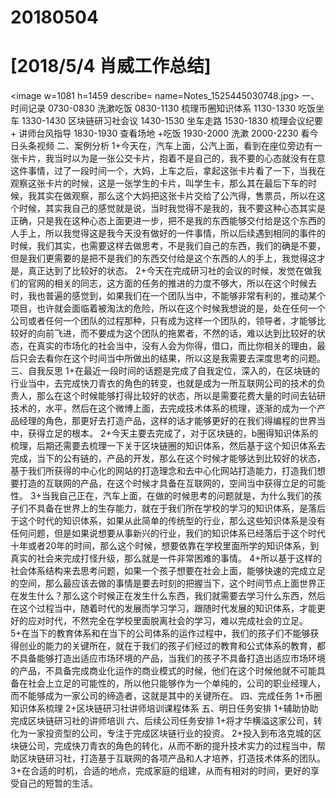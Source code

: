 # 20180504

# [2018/5/4 肖威工作总结]
<image w=1081 h=1459 describe= name=Notes_1525445030748.jpg>
一、时间记录
0730-0830 洗漱吃饭
0830-1130 梳理币圈知识体系
1130-1330 吃饭坐车
1330-1430 区块链研习社会议
1430-1530 坐车走路
1530-1830 梳理会议纪要 + 讲师台风指导
1830-1930 查看场地  +吃饭
1930-2000 洗漱
2000-2230 看今日头条视频
二、案例分析
1+今天在，汽车上面，公汽上面，看到在座位旁边有一张卡片，我当时以为是一张公交卡片，抱着不是自己的，我不要的心态就没有在意这件事情，过了一段时间一个，大妈，上车之后，拿起这张卡片看了一下，当我在观察这张卡片的时候，这是一张学生的卡片，叫学生卡，那么其在最后下车的时候，我其实在做观察，那么这个大妈把这张卡片交给了公汽得，售票员，所以在这个时候，其实我自己的感觉就是说，当时我觉得不是我的，我不要这种心态其实是正确，只是我在这种心态上面更进一步，把不是我的东西能够交付给是这个东西的人手上，所以我觉得这是我今天没有做好的一件事情，所以后续遇到相同的事件的时候，我们其实，也需要这样去做思考，不是我们自己的东西，我们的确是不要，但是我们更需要的是把不是我们的东西交付给是这个东西的人的手上，我觉得这才是，真正达到了比较好的状态。
2+今天在完成研习社的会议的时候，发觉在做我们的官网的相关的同志，这方面的任务的推进的力度不够大，所以在这个时候去时，我也普遍的感觉到，如果我们在一个团队当中，不能够非常有利的，推动某个项目，也许就会面临着被淘汰的危险，所以在这个时候我想说的是，处在任何一个公司或者任何一个团队的过程那种，只有成为这样一个团队的，领导者，才能够比较好的向前飞进，而不要成为这个团队的拖累者，不然的话，难以达到比较好的状态，在真实的市场化的社会当中，没有人会为你得，借口，而比你相关的理由，最后只会去看你在这个时间当中所做出的结果，所以这是我需要去深度思考的问题。
三、自我反思
1+在最近一段时间的话题是完成了自我定位，深入的，在区块链的行业当中，去完成快刀青衣的角色的转变，也就是成为一所互联网公司的技术的负责人，那么在这个时候能够打得比较好的状态，所以是需要花费大量的时间去钻研技术的，水平，然后在这个微博上面，去完成技术体系的梳理，逐渐的成为一个产品经理的角色，那更好去打造产品，这样的话才能够更好的在我们得编程的世界当中，获得立足的根本。
2+今天主要去完成了，对于区块链的，b圈得知识体系的梳理，后期还需要去梳理一下关于区块链圈的知识体系，然后基于这个知识体系去完成，当下的公有链的，产品的开发，那么在这个时候才能够达到比较好的状态，基于我们所获得的中心化的网站的打造理念和去中心化网站打造能力，打造我们想要打造的互联网的产品，在这个时候才具备在互联网的，空间当中获得立足的可能性。
3+当我自己正在，汽车上面，在做的时候思考的问题就是，为什么我们的孩子们不具备在世界上的生存能力，就在于我们所在学校的学习的知识体系，是落后于这个时代的知识体系，如果从此简单的传统型的行业，那么这些知识体系是没有任何问题，但是如果说想要从事新兴的行业，我们的知识体系已经落后于这个时代十年或者20年的时间，那么这个时候，想要依靠在学校里面所学的知识体系，到真实的社会来完成打怪升级，那么就是一件非常困难的事情。
4+所以基于这样的社会体系结构来去思考问题，如果一个孩子想要在社会上面，能够快速的完成立足的空间，那么最应该去做的事情是要去时刻的把握当下，这个时间节点上面世界正在发生什么？那么这个时候正在发生什么东西，我们就需要去学习什么东西，然后在这个过程当中，随着时代的发展而学习学习，跟随时代发展的知识体系，才能更好的应对时代，不然完全在学校里面脱离社会的学习，难以完成社会的立足。
5+在当下的教育体系和在当下的公司体系的运作过程中，我们的孩子们不能够获得创业的能力的关键所在，就在于我们的孩子们经过的教育和公式体系的教育，都不具备能够打造出适应市场环境的产品，当我们的孩子不具备打造出适应市场环境的产品，不具备完成商业化运作的商业模式的时候，他们在这个时候他就不可能具备在社会上立足的可能性的，所以他只能够作为一个单纯的，公司的职业经理人，而不能够成为一家公司的缔造者，这就是其中的关键所在。
四、完成任务
1+币圈知识体系梳理
2+区块链研习社讲师培训课程体系
五、明日任务安排
1+辅助协助完成区块链研习社的讲师培训
六、后续公司任务安排
1+将才华横溢这家公司，转化为一家投资型的公司，专注于完成区块链行业的投资。
 2+投入到布洛克城的区块链公司，完成快刀青衣的角色的转化，从而不断的提升技术实力的过程当中，帮助区块链研习社，打造基于互联网的各项产品和人才培养，打造技术体系的团队。
3+在合适的时机，合适的地点，完成家庭的组建，从而有相对的时间，更好的享受自己的短暂的生活。
